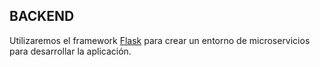 ## BACKEND

Utilizaremos el framework [Flask](https://flask.palletsprojects.com/en/2.0.x/) para crear un entorno de microservicios para desarrollar la aplicación.

